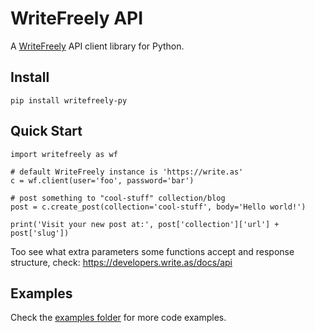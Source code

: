 # WriteFreely API

A [WriteFreely](https://writefreely.org) API client library for Python.

## Install

```
pip install writefreely-py
```

## Quick Start

```
import writefreely as wf

# default WriteFreely instance is 'https://write.as'
c = wf.client(user='foo', password='bar')

# post something to "cool-stuff" collection/blog
post = c.create_post(collection='cool-stuff', body='Hello world!')

print('Visit your new post at:', post['collection']['url'] + post['slug'])
```

Too see what extra parameters some functions accept and response structure, check:
https://developers.write.as/docs/api

## Examples

Check the [examples folder](https://github.com/adbenitez/writefreely-py/tree/main/examples) for more code examples.

